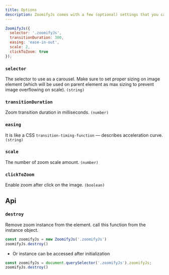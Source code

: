 ```yaml
---
title: Options
description: ZoomifyJs comes with a few (optional) settings that you can change by passing an object as an argument. Default values are presented below.
---
```



```js
ZoomifyJs({
  selector: '.zoomifyJs',
  transitionDuration: 300,
  easing: 'ease-in-out',
  scale: 2,
  clickToZoom: true
});
```

### `selector`
The selector to use as a carousel. Make sure to set proper sizing on image element (which will be used on parent element as max sizing to prevent image overflowing on scale). `(string)`

### `transitionDuration`
Zoom transition duration in milliseconds. `(number)`

### `easing`
It is like a CSS `transition-timing-function` — describes acceleration curve. `(string)`

### `scale`
The number of zoom scale amount. `(number)`

### `clickToZoom`
Enable zoom after click on the image. `(boolean)`


## Api

### `destroy`
Remove zoom instance from the element. call this function from the instance object.


```js
const zoomifyJs = new ZoomifyJs('.zoomifyJs')
zoomifyJs.destroy()
```
- Or instance can be accessed after initialization
```js
const zoomifyJs = document.querySelector('.zoomifyJs').zoomifyJs;
zoomifyJs.destroy()
```
